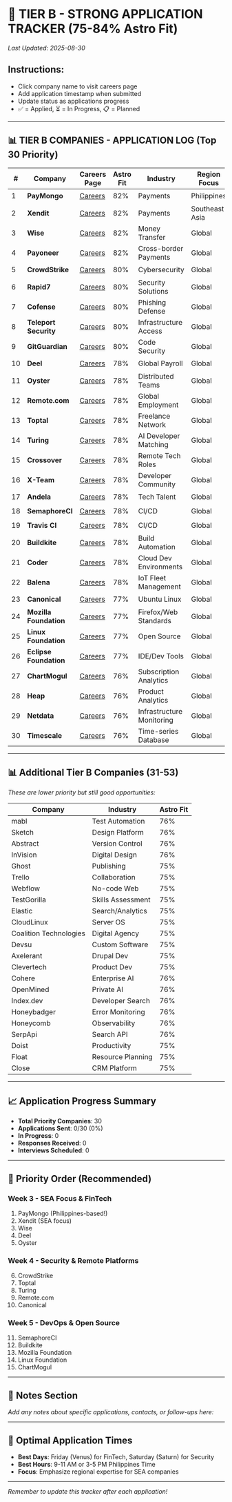 # 🌟 TIER B - STRONG APPLICATION TRACKER (75-84% Astro Fit)

*Last Updated: 2025-08-30*

## Instructions:
- Click company name to visit careers page
- Add application timestamp when submitted
- Update status as applications progress
- ✅ = Applied, ⏳ = In Progress, 📋 = Planned

---

## 📊 TIER B COMPANIES - APPLICATION LOG (Top 30 Priority)

| # | Company | Careers Page | Astro Fit | Industry | Region Focus | Application Sent | Status |
|---|---------|--------------|-----------|----------|--------------|------------------|--------|
| 1 | **PayMongo** | [Careers](https://paymongo.com/careers) | 82% | Payments | Philippines | | 📋 |
| 2 | **Xendit** | [Careers](https://www.xendit.co/en/careers/) | 82% | Payments | Southeast Asia | | 📋 |
| 3 | **Wise** | [Careers](https://www.wise.jobs/) | 82% | Money Transfer | Global | | 📋 |
| 4 | **Payoneer** | [Careers](https://www.payoneer.com/careers/) | 82% | Cross-border Payments | Global | | 📋 |
| 5 | **CrowdStrike** | [Careers](https://www.crowdstrike.com/careers/) | 80% | Cybersecurity | Global | | 📋 |
| 6 | **Rapid7** | [Careers](https://www.rapid7.com/careers/) | 80% | Security Solutions | Global | | 📋 |
| 7 | **Cofense** | [Careers](https://cofense.com/company/careers/) | 80% | Phishing Defense | Global | | 📋 |
| 8 | **Teleport Security** | [Careers](https://goteleport.com/careers/) | 80% | Infrastructure Access | Global | | 📋 |
| 9 | **GitGuardian** | [Careers](https://www.gitguardian.com/careers) | 80% | Code Security | Global | | 📋 |
| 10 | **Deel** | [Careers](https://www.deel.com/careers) | 78% | Global Payroll | Global | | 📋 |
| 11 | **Oyster** | [Careers](https://www.oysterhr.com/careers) | 78% | Distributed Teams | Global | | 📋 |
| 12 | **Remote.com** | [Careers](https://remote.com/careers) | 78% | Global Employment | Global | | 📋 |
| 13 | **Toptal** | [Careers](https://www.toptal.com/careers) | 78% | Freelance Network | Global | | 📋 |
| 14 | **Turing** | [Careers](https://www.turing.com/careers) | 78% | AI Developer Matching | Global | | 📋 |
| 15 | **Crossover** | [Careers](https://www.crossover.com/jobs) | 78% | Remote Tech Roles | Global | | 📋 |
| 16 | **X-Team** | [Careers](https://x-team.com/join/) | 78% | Developer Community | Global | | 📋 |
| 17 | **Andela** | [Careers](https://andela.com/careers/) | 78% | Tech Talent | Global | | 📋 |
| 18 | **SemaphoreCI** | [Careers](https://semaphoreci.com/careers) | 78% | CI/CD | Global | | 📋 |
| 19 | **Travis CI** | [Careers](https://www.travis-ci.com/careers/) | 78% | CI/CD | Global | | 📋 |
| 20 | **Buildkite** | [Careers](https://buildkite.com/careers) | 78% | Build Automation | Global | | 📋 |
| 21 | **Coder** | [Careers](https://coder.com/careers) | 78% | Cloud Dev Environments | Global | | 📋 |
| 22 | **Balena** | [Careers](https://www.balena.io/careers/) | 78% | IoT Fleet Management | Global | | 📋 |
| 23 | **Canonical** | [Careers](https://canonical.com/careers) | 77% | Ubuntu Linux | Global | | 📋 |
| 24 | **Mozilla Foundation** | [Careers](https://careers.mozilla.org/) | 77% | Firefox/Web Standards | Global | | 📋 |
| 25 | **Linux Foundation** | [Careers](https://www.linuxfoundation.org/careers) | 77% | Open Source | Global | | 📋 |
| 26 | **Eclipse Foundation** | [Careers](https://www.eclipse.org/org/foundation/jobs.php) | 77% | IDE/Dev Tools | Global | | 📋 |
| 27 | **ChartMogul** | [Careers](https://chartmogul.com/jobs/) | 76% | Subscription Analytics | Global | | 📋 |
| 28 | **Heap** | [Careers](https://heap.io/careers) | 76% | Product Analytics | Global | | 📋 |
| 29 | **Netdata** | [Careers](https://www.netdata.cloud/careers/) | 76% | Infrastructure Monitoring | Global | | 📋 |
| 30 | **Timescale** | [Careers](https://www.timescale.com/careers) | 76% | Time-series Database | Global | | 📋 |

---

## 📊 Additional Tier B Companies (31-53)

*These are lower priority but still good opportunities:*

| Company | Industry | Astro Fit |
|---------|----------|-----------|
| mabl | Test Automation | 76% |
| Sketch | Design Platform | 76% |
| Abstract | Version Control | 76% |
| InVision | Digital Design | 76% |
| Ghost | Publishing | 75% |
| Trello | Collaboration | 75% |
| Webflow | No-code Web | 75% |
| TestGorilla | Skills Assessment | 75% |
| Elastic | Search/Analytics | 75% |
| CloudLinux | Server OS | 75% |
| Coalition Technologies | Digital Agency | 75% |
| Devsu | Custom Software | 75% |
| Axelerant | Drupal Dev | 75% |
| Clevertech | Product Dev | 75% |
| Cohere | Enterprise AI | 76% |
| OpenMined | Private AI | 76% |
| Index.dev | Developer Search | 76% |
| Honeybadger | Error Monitoring | 76% |
| Honeycomb | Observability | 76% |
| SerpApi | Search API | 76% |
| Doist | Productivity | 75% |
| Float | Resource Planning | 75% |
| Close | CRM Platform | 75% |

---

## 📈 Application Progress Summary

- **Total Priority Companies**: 30
- **Applications Sent**: 0/30 (0%)
- **In Progress**: 0
- **Responses Received**: 0
- **Interviews Scheduled**: 0

---

## 🎯 Priority Order (Recommended)

### Week 3 - SEA Focus & FinTech
1. PayMongo (Philippines-based!)
2. Xendit (SEA focus)
3. Wise
4. Deel
5. Oyster

### Week 4 - Security & Remote Platforms
6. CrowdStrike
7. Toptal
8. Turing
9. Remote.com
10. Canonical

### Week 5 - DevOps & Open Source
11. SemaphoreCI
12. Buildkite
13. Mozilla Foundation
14. Linux Foundation
15. ChartMogul

---

## 📝 Notes Section

*Add any notes about specific applications, contacts, or follow-ups here:*

---

## 🔮 Optimal Application Times
- **Best Days**: Friday (Venus) for FinTech, Saturday (Saturn) for Security
- **Best Hours**: 9-11 AM or 3-5 PM Philippines Time
- **Focus**: Emphasize regional expertise for SEA companies

---

*Remember to update this tracker after each application!*
